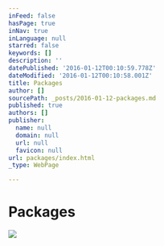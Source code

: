 ```yaml
---
inFeed: false
hasPage: true
inNav: true
inLanguage: null
starred: false
keywords: []
description: ''
datePublished: '2016-01-12T00:10:59.778Z'
dateModified: '2016-01-12T00:10:58.001Z'
title: Packages
author: []
sourcePath: _posts/2016-01-12-packages.md
published: true
authors: []
publisher:
  name: null
  domain: null
  url: null
  favicon: null
url: packages/index.html
_type: WebPage

---
```

# Packages
![](https://the-grid-user-content.s3-us-west-2.amazonaws.com/630d88a3-f088-4940-9075-1c7c847100e6.jpg)
